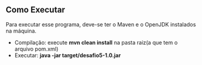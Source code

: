 Como Executar
---
Para executar esse programa, deve-se ter o Maven e o OpenJDK instalados na máquina.  
- Compilação: execute **mvn clean install** na pasta raiz(a que tem o arquivo pom.xml)  
- Executar: **java -jar target/desafio5-1.0.jar <arquivo-a-ser-lido>**

